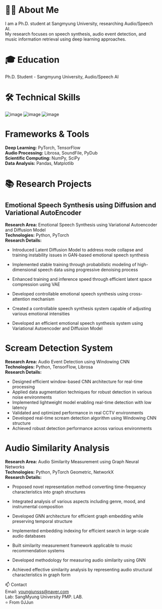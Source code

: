 # 🧑‍💻 About Me
I am a Ph.D. student at Sangmyung University, researching Audio/Speech AI.  
My research focuses on speech synthesis, audio event detection, and music information retrieval using deep learning approaches.  

# 🎓 Education

Ph.D. Student - Sangmyung University, Audio/Speech AI  

# 🛠 Technical Skills
![image](https://github.com/user-attachments/assets/db580c00-c238-4cd9-8aa0-2a502394ecff)
![image](https://github.com/user-attachments/assets/6384d5bb-58bf-42c4-914a-810adadb9d03)
![image](https://github.com/user-attachments/assets/232e2281-e756-46fc-9741-ed44847bdc4f)

# Frameworks & Tools  

**Deep Learning:** PyTorch, TensorFlow  
**Audio Processing:** Librosa, SoundFile, PyDub  
**Scientific Computing:** NumPy, SciPy  
**Data Analysis:** Pandas, Matplotlib    

# 📚 Research Projects  
## Emotional Speech Synthesis using Diffusion and Variational AutoEncoder  

**Research Area:** Emotional Speech Synthesis using Variational Autoencoder and Diffusion Model  
**Technologies:** Python, PyTorch  
**Research Details:**  

* Introduced Latent Diffusion Model to address mode collapse and training instability issues in GAN-based emotional speech synthesis  
* Implemented stable training through probabilistic modeling of high-dimensional speech data using progressive denoising process  
* Enhanced training and inference speed through efficient latent space compression using VAE  
* Developed controllable emotional speech synthesis using cross-attention mechanism  
* Created a controllable speech synthesis system capable of adjusting various emotional intensities  


* Developed an efficient emotional speech synthesis system using Variational Autoencoder and Diffusion Model  

# Scream Detection System  

**Research Area:** Audio Event Detection using Windowing CNN  
**Technologies:** Python, TensorFlow, Librosa  
**Research Details:**  

* Designed efficient window-based CNN architecture for real-time processing  
* Applied data augmentation techniques for robust detection in various noise environments  
* Implemented lightweight model enabling real-time detection with low latency  
* Validated and optimized performance in real CCTV environments  
* Developed real-time scream detection algorithm using Windowing CNN structure  
* Achieved robust detection performance across various environments  



# Audio Similarity Analysis  

**Research Area:** Audio Similarity Measurement using Graph Neural Networks  
**Technologies:** Python, PyTorch Geometric, NetworkX  
**Research Details:**  

* Proposed novel representation method converting time-frequency characteristics into graph structures  
* Integrated analysis of various aspects including genre, mood, and instrumental composition  
* Developed GNN architecture for efficient graph embedding while preserving temporal structure  
* Implemented embedding indexing for efficient search in large-scale audio databases  
* Built similarity measurement framework applicable to music recommendation systems  


* Developed methodology for measuring audio similarity using GNN  
* Achieved effective similarity analysis by representing audio structural characteristics in graph form  

📫 Contact  
Email: youngjunsss@naver.com  
Lab: SangMyung University PMP. LAB.  
⭐️ From 0JJun

